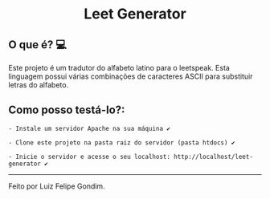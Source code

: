 <h1 align="center">
  Leet Generator
</h1>

## O que é? :computer:
Este projeto é um tradutor do alfabeto latino para o leetspeak. Esta linguagem possui várias combinações de caracteres ASCII para substituir letras do alfabeto.

## Como posso testá-lo?:

```
- Instale um servidor Apache na sua máquina ✔

- Clone este projeto na pasta raiz do servidor (pasta htdocs) ✔

- Inicie o servidor e acesse o seu localhost: http://localhost/leet-generator ✔
```
---
Feito por Luiz Felipe Gondim.
